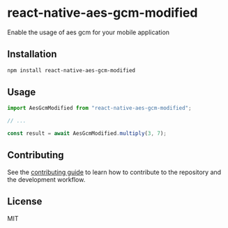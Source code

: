 # react-native-aes-gcm-modified

Enable the usage of aes gcm for your mobile application

## Installation

```sh
npm install react-native-aes-gcm-modified
```

## Usage

```js
import AesGcmModified from "react-native-aes-gcm-modified";

// ...

const result = await AesGcmModified.multiply(3, 7);
```

## Contributing

See the [contributing guide](CONTRIBUTING.md) to learn how to contribute to the repository and the development workflow.

## License

MIT
